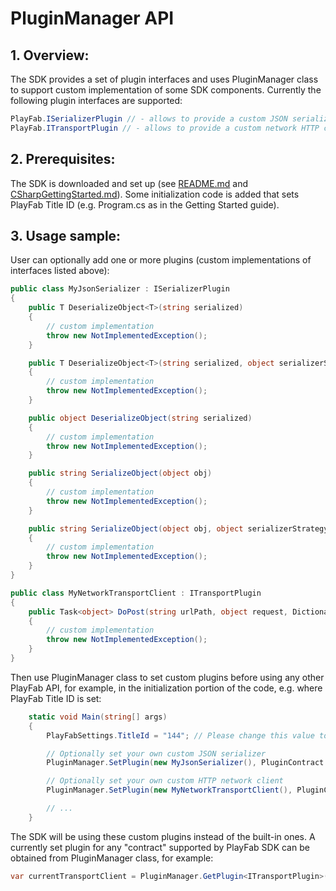# PluginManager API
## 1. Overview:
The SDK provides a set of plugin interfaces and uses PluginManager class to support custom implementation of some SDK components. Currently the following plugin interfaces are supported:

```csharp
PlayFab.ISerializerPlugin // - allows to provide a custom JSON serializer
PlayFab.ITransportPlugin // - allows to provide a custom network HTTP client
```

## 2. Prerequisites:
The SDK is downloaded and set up (see [README.md](README.md) and [CSharpGettingStarted.md](CSharpGettingStarted.md)). Some initialization code is added that sets PlayFab Title ID (e.g. Program.cs as in the Getting Started guide).

## 3. Usage sample:
User can optionally add one or more plugins (custom implementations of interfaces listed above):
```csharp
public class MyJsonSerializer : ISerializerPlugin
{
    public T DeserializeObject<T>(string serialized)
    {
        // custom implementation
        throw new NotImplementedException();
    }

    public T DeserializeObject<T>(string serialized, object serializerStrategy)
    {
        // custom implementation
        throw new NotImplementedException();
    }

    public object DeserializeObject(string serialized)
    {
        // custom implementation
        throw new NotImplementedException();
    }

    public string SerializeObject(object obj)
    {
        // custom implementation
        throw new NotImplementedException();
    }

    public string SerializeObject(object obj, object serializerStrategy)
    {
        // custom implementation
        throw new NotImplementedException();
    }
}

public class MyNetworkTransportClient : ITransportPlugin
{
    public Task<object> DoPost(string urlPath, object request, Dictionary<string, string> headers)
    {
        // custom implementation
        throw new NotImplementedException();
    }
}
```

Then use PluginManager class to set custom plugins before using any other PlayFab API, for example, in the initialization portion of the code, e.g. where PlayFab Title ID is set:
```csharp
    static void Main(string[] args)
    {
        PlayFabSettings.TitleId = "144"; // Please change this value to your own titleId from PlayFab Game Manager

        // Optionally set your own custom JSON serializer
        PluginManager.SetPlugin(new MyJsonSerializer(), PluginContract.PlayFab_Serializer);

        // Optionally set your own custom HTTP network client
        PluginManager.SetPlugin(new MyNetworkTransportClient(), PluginContract.PlayFab_Transport);

        // ...
    }
```
The SDK will be using these custom plugins instead of the built-in ones. A currently set plugin for any "contract" supported by PlayFab SDK can be obtained from PluginManager class, for example:

```csharp
var currentTransportClient = PluginManager.GetPlugin<ITransportPlugin>(PluginContract.PlayFab_Transport);
```
